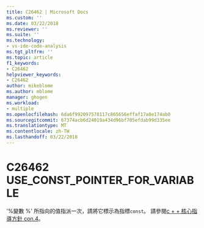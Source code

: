 ```yaml
---
title: C26462 | Microsoft Docs
ms.custom: ''
ms.date: 03/22/2018
ms.reviewer: ''
ms.suite: ''
ms.technology:
- vs-ide-code-analysis
ms.tgt_pltfrm: ''
ms.topic: article
f1_keywords:
- C26462
helpviewer_keywords:
- C26462
author: mikeblome
ms.author: mblome
manager: ghogen
ms.workload:
- multiple
ms.openlocfilehash: 6da6f992097578117c865656effaf17a8e174ab0
ms.sourcegitcommit: 67374acb6d24019a434d96bf705efdab99d335ee
ms.translationtype: MT
ms.contentlocale: zh-TW
ms.lasthandoff: 03/22/2018
---
```

# <a name="c26462-useconstpointerforvariable"></a>C26462 USE_CONST_POINTER_FOR_VARIABLE
  '%變數 %' 所指向的值指派一次，請將它標示為指標`const`。 請參閱[c + + 核心指導方針 con.4](https://github.com/isocpp/CppCoreGuidelines/blob/master/CppCoreGuidelines.md#con4-use-const-to-define-objects-with-values-that-do-not-change-after-construction)。
